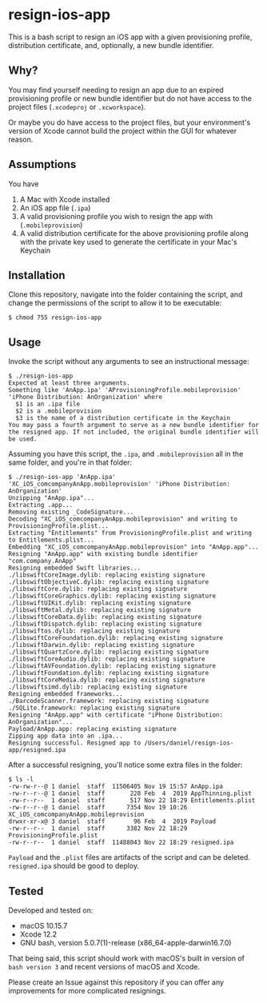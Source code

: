 # resign-ios-app
This is a bash script to resign an iOS app with a given provisioning profile,
distribution certificate, and, optionally, a new bundle identifier.

## Why?
You may find yourself needing to resign an app due to an expired provisioning
profile or new bundle identifier but do not have access to the project files
(`.xcodeproj` or `.xcworkspace`).

Or maybe you do have access to the project files, but your environment's version
of Xcode cannot build the project within the GUI for whatever reason.

## Assumptions
You have
1. A Mac with Xcode installed
2. An iOS app file (`.ipa`)
3. A valid provisioning profile you wish to resign the app with
(`.mobileprovision`)
4. A valid distribution certificate for the above provisioning profile along
with the private key used to generate the certificate in your Mac's Keychain

## Installation
Clone this repository, navigate into the folder containing the script, and
change the permissions of the script to allow it to be executable:
```
$ chmod 755 resign-ios-app
```

## Usage
Invoke the script without any arguments to see an instructional message:
```
$ ./resign-ios-app
Expected at least three arguments.
Something like 'AnApp.ipa' 'AProvisioningProfile.mobileprovision' 'iPhone Distribution: AnOrganization' where
  $1 is an .ipa file
  $2 is a .mobileprovision
  $3 is the name of a distribution certificate in the Keychain
You may pass a fourth argument to serve as a new bundle identifier for the resigned app. If not included, the original bundle identifier will be used.
```

Assuming you have this script, the `.ipa`, and `.mobileprovision` all in the
same folder, and you're in that folder:
```
$ ./resign-ios-app 'AnApp.ipa' 'XC_iOS_comcompanyAnApp.mobileprovision' 'iPhone Distribution: AnOrganization'
Unzipping "AnApp.ipa"...
Extracting .app...
Removing existing _CodeSignature...
Decoding "XC_iOS_comcompanyAnApp.mobileprovision" and writing to ProvisioningProfile.plist...
Extracting "Entitlements" from ProvisioningProfile.plist and writing to Entitlements.plist...
Embedding "XC_iOS_comcompanyAnApp.mobileprovision" into "AnApp.app"...
Resigning "AnApp.app" with existing bundle identifier "com.company.AnApp"
Resigning embedded Swift libraries...
./libswiftCoreImage.dylib: replacing existing signature
./libswiftObjectiveC.dylib: replacing existing signature
./libswiftCore.dylib: replacing existing signature
./libswiftCoreGraphics.dylib: replacing existing signature
./libswiftUIKit.dylib: replacing existing signature
./libswiftMetal.dylib: replacing existing signature
./libswiftCoreData.dylib: replacing existing signature
./libswiftDispatch.dylib: replacing existing signature
./libswiftos.dylib: replacing existing signature
./libswiftCoreFoundation.dylib: replacing existing signature
./libswiftDarwin.dylib: replacing existing signature
./libswiftQuartzCore.dylib: replacing existing signature
./libswiftCoreAudio.dylib: replacing existing signature
./libswiftAVFoundation.dylib: replacing existing signature
./libswiftFoundation.dylib: replacing existing signature
./libswiftCoreMedia.dylib: replacing existing signature
./libswiftsimd.dylib: replacing existing signature
Resigning embedded frameworks...
./BarcodeScanner.framework: replacing existing signature
./SQLite.framework: replacing existing signature
Resigning "AnApp.app" with certificate "iPhone Distribution: AnOrganization"...
Payload/AnApp.app: replacing existing signature
Zipping app data into an .ipa...
Resigning successful. Resigned app to /Users/daniel/resign-ios-app/resigned.ipa
```

After a successful resigning, you'll notice some extra files in the folder:
```
$ ls -l
-rw-rw-r--@ 1 daniel  staff  11506405 Nov 19 15:57 AnApp.ipa
-rw-r--r--@ 1 daniel  staff       228 Feb  4  2019 AppThinning.plist
-rw-r--r--  1 daniel  staff       517 Nov 22 18:29 Entitlements.plist
-rw-r--r--@ 1 daniel  staff      7354 Nov 19 10:26 XC_iOS_comcompanyAnApp.mobileprovision
drwxr-xr-x@ 3 daniel  staff        96 Feb  4  2019 Payload
-rw-r--r--  1 daniel  staff      3382 Nov 22 18:29 ProvisioningProfile.plist
-rw-r--r--  1 daniel  staff  11488043 Nov 22 18:29 resigned.ipa
```

`Payload` and the `.plist` files are artifacts of the script and can be deleted.
`resigned.ipa` should be good to deploy.

## Tested
Developed and tested on:
* macOS 10.15.7
* Xcode 12.2
* GNU bash, version 5.0.7(1)-release (x86_64-apple-darwin16.7.0)

That being said, this script should work with macOS's built in version of `bash
version 3` and recent versions of macOS and Xcode.

Please create an Issue against this repository if you can offer any improvements
for more complicated resignings.
